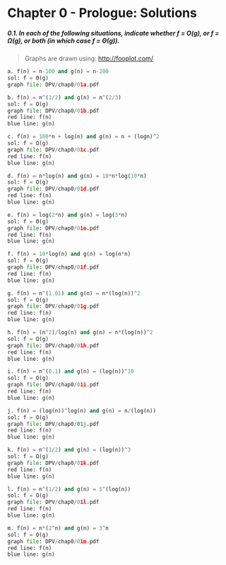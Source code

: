 Chapter 0 - Prologue: Solutions
=============================================

##### 0.1. In each of the following situations, indicate whether f = O(g), or f = Ω(g), or both (in which case f = Θ(g)).

> Graphs are drawn using: http://fooplot.com/

```py
a. f(n) = n-100 and g(n) = n-200
sol: f = Θ(g)
graph file: DPV/chap0/01a.pdf
```
```py
b. f(n) = n^(1/2) and g(n) = n^(2/3)
sol: f = O(g)
graph file: DPV/chap0/01b.pdf
red line: f(n)
blue line: g(n)
```
```py
c. f(n) = 100*n + log(n) and g(n) = n + (logn)^2
sol: f = Ω(g)
graph file: DPV/chap0/01c.pdf
red line: f(n)
blue line: g(n)
```
```py
d. f(n) = n*log(n) and g(n) = 10*n*log(10*n)
sol: f = O(g)
graph file: DPV/chap0/01d.pdf
red line: f(n)
blue line: g(n)
```
```py
e. f(n) = log(2*n) and g(n) = log(3*n)
sol: f = Θ(g)
graph file: DPV/chap0/01e.pdf
red line: f(n)
blue line: g(n)
```
```py
f. f(n) = 10*log(n) and g(n) = log(n*n)
sol: f = Θ(g)
graph file: DPV/chap0/01f.pdf
red line: f(n)
blue line: g(n)
```
```py
g. f(n) = n^(1.01) and g(n) = n*(log(n))^2
sol: f = O(g)
graph file: DPV/chap0/01g.pdf
red line: f(n)
blue line: g(n)
```
```py
h. f(n) = (n^2)/log(n) and g(n) = n*(log(n))^2
sol: f = Ω(g)
graph file: DPV/chap0/01h.pdf
red line: f(n)
blue line: g(n)
```
```py
i. f(n) = n^(0.1) and g(n) = (log(n))^10
sol: f = O(g)
graph file: DPV/chap0/01i.pdf
red line: f(n)
blue line: g(n)
```
```py
j. f(n) = (log(n))^log(n) and g(n) = n/(log(n))
sol: f = O(g)
graph file: DPV/chap0/01j.pdf
red line: f(n)
blue line: g(n)
```
```py
k. f(n) = n^(1/2) and g(n) = (log(n))^3
sol: f = Ω(g)
graph file: DPV/chap0/01k.pdf
red line: f(n)
blue line: g(n)
```
```py
l. f(n) = n^(1/2) and g(n) = 5^(log(n))
sol: f = O(g)
graph file: DPV/chap0/01l.pdf
red line: f(n)
blue line: g(n)
```
```py
m. f(n) = n*(2^n) and g(n) = 3^n
sol: f = O(g)
graph file: DPV/chap0/01m.pdf
red line: f(n)
blue line: g(n)
```
